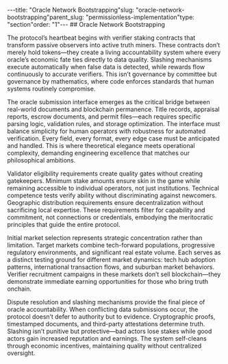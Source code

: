 ---title: "Oracle Network Bootstrapping"slug: "oracle-network-bootstrapping"parent_slug: "permissionless-implementation"type: "section"order: "1"---
\## Oracle Network Bootstrapping

The protocol’s heartbeat begins with verifier staking contracts that
transform passive observers into active truth miners. These contracts
don’t merely hold tokens—they create a living accountability system
where every oracle’s economic fate ties directly to data quality.
Slashing mechanisms execute automatically when false data is detected,
while rewards flow continuously to accurate verifiers. This isn’t
governance by committee but governance by mathematics, where code
enforces standards that human systems routinely compromise.

The oracle submission interface emerges as the critical bridge between
real-world documents and blockchain permanence. Title records, appraisal
reports, escrow documents, and permit files—each requires specific
parsing logic, validation rules, and storage optimization. The interface
must balance simplicity for human operators with robustness for
automated verification. Every field, every format, every edge case must
be anticipated and handled. This is where theoretical elegance meets
operational complexity, demanding engineering excellence that matches
our philosophical ambitions.

Validator eligibility requirements create quality gates without creating
gatekeepers. Minimum stake amounts ensure skin in the game while
remaining accessible to individual operators, not just institutions.
Technical competence tests verify ability without discriminating against
newcomers. Geographic distribution requirements ensure decentralization
without sacrificing local expertise. These requirements filter for
capability and commitment, not connections or credentials, embodying the
meritocratic principles that guide the entire protocol.

Initial market selection represents strategic concentration rather than
limitation. Target markets combine tech-forward populations, progressive
regulatory environments, and significant real estate volume. Each serves
as a distinct testing ground for different market dynamics: tech hub
adoption patterns, international transaction flows, and suburban market
behaviors. Verifier recruitment campaigns in these markets don’t sell
blockchain—they demonstrate immediate earning opportunities for those
who bring truth onchain.

Dispute resolution and slashing mechanisms provide the final piece of
oracle accountability. When conflicting data submissions occur, the
protocol doesn’t defer to authority but to evidence. Cryptographic
proofs, timestamped documents, and third-party attestations determine
truth. Slashing isn’t punitive but protective—bad actors lose stakes
while good actors gain increased reputation and earnings. The system
self-cleans through economic incentives, maintaining quality without
centralized oversight.
